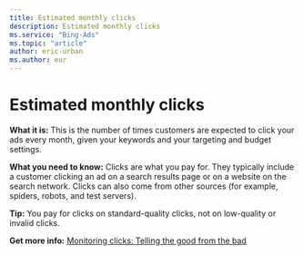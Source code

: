 ```yaml
---
title: Estimated monthly clicks
description: Estimated monthly clicks
ms.service: "Bing-Ads"
ms.topic: "article"
author: eric-urban
ms.author: eur
---
```


# Estimated monthly clicks

**What it is:**     This is the number of times customers are expected to click your ads every month, given your keywords and your targeting and budget settings.

**What you need to know:**     Clicks are what you pay for. They typically include a customer clicking an ad on a search results page or on a website on the search network. Clicks can also come from other sources (for example, spiders, robots, and test servers).

**Tip:**     You pay for clicks on standard-quality clicks, not on low-quality or invalid clicks.

**Get more info:**     [Monitoring clicks: Telling the good from the bad](../hlp_BA_CONC_AboutPreventingInvalidClicks.md)



